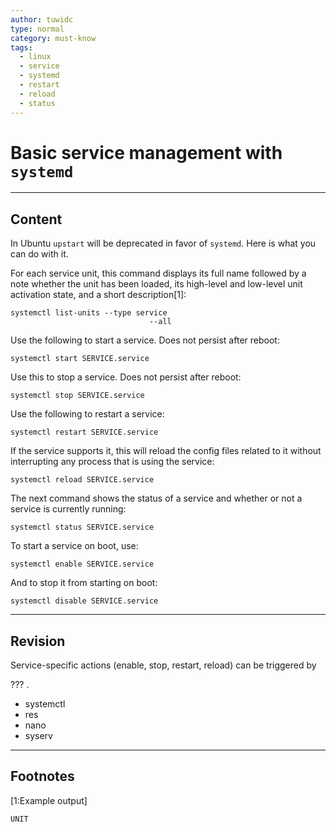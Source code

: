 ```yaml
---
author: tuwidc
type: normal
category: must-know
tags:
  - linux
  - service
  - systemd
  - restart
  - reload
  - status
---
```


# Basic service management with `systemd`


---

## Content

In Ubuntu `upstart` will be deprecated in favor of `systemd`. Here is what you can do with it.

For each service unit, this command displays its full name followed by a note whether the unit has been loaded, its high-level and low-level unit activation state, and a short description[1]:

```plain-text
systemctl list-units --type service
                               --all

```

Use the following to start a service. Does not persist after reboot:

```plain-text
systemctl start SERVICE.service
```

Use this to stop a service. Does not persist after reboot:

```plain-text
systemctl stop SERVICE.service
```

Use the following to restart a service:

```plain-text
systemctl restart SERVICE.service
```

If the service supports it, this will reload the config files related to it without interrupting any process that is using the service:

```plain-text
systemctl reload SERVICE.service
```

The next command shows the status of a service and whether or not a service is currently running:

```plain-text
systemctl status SERVICE.service
```

To start a service on boot, use:

```plain-text
systemctl enable SERVICE.service
```

And to stop it from starting on boot:

```plain-text
systemctl disable SERVICE.service
```


---

## Revision

Service-specific actions (enable, stop, restart, reload) can be triggered by 

??? .

- systemctl
- res
- nano
- syserv


---

## Footnotes

[1:Example output]

```plain-text
UNIT
```
 
